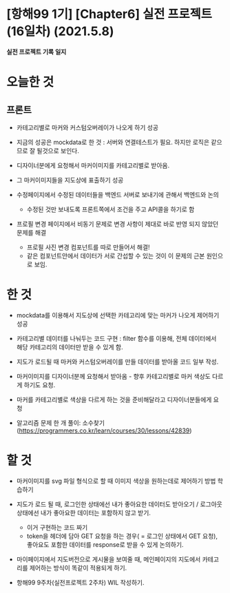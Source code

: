 # [항해99 1기] [Chapter6] 실전 프로젝트 (16일차) (2021.5.8)


**실전 프로젝트 기록 일지**


# 오늘한 것

## 프론트

* 카테고리별로 마커와 커스텀오버레이가 나오게 하기 성공 

* 지금의 성공은 mockdata로 한 것 : 서버와 연결테스트가 필요. 하지만 로직은 같으므로 잘 될것으로 보인다.

* 디자이너분에게 요청해서 마커이미지를 카테고리별로 받아옴.

* 그 마커이미지들을 지도상에 표출하기 성공

* 수정페이지에서 수정된 데이터들을 백엔드 서버로 보내기에 관해서 백엔드와 논의
  * 수정된 것만 보내도록 프론트쪽에서 조건을 주고 API콜을 하기로 함

* 프로필 변경 페이지에서 비동기 문제로 변경 사항이 제대로 바로 반영 되지 않았던 문제를 해결
  * 프로필 사진 변경 컴포넌트를 따로 만들어서 해결!
  * 같은 컴포넌트안에서 데이터가 서로 간섭할 수 있는 것이 이 문제의 근본 원인으로 보임.
  
  
# 한 것
  
  * mockdata를 이용해서 지도상에 선택한 카테고리에 맞는 마커가 나오게 제어하기 성공
  
  * 카테고리별 데이터를 나눠두는 코드 구현 : filter 함수를 이용해, 전체 데이터에서 해당 카테고리의 데이터만 받을 수 있게 함. 
  
  * 지도가 로드될 때 마커와 커스텀오버레이를 만들 데이터를 받아올 코드 일부 작성. 
  
  * 마커이미지를 디자이너분께 요청해서 받아옴 - 향후 카테고리별로 마커 색상도 다르게 하기도 요청.
  
  * 마커를 카테고리별로 색상을 다르게 하는 것을 준비해달라고 디자이너분들에게 요청
  
  * 알고리즘 문제 한 개 풀이: 소수찾기(https://programmers.co.kr/learn/courses/30/lessons/42839)
  
# 할 것
  
  * 마커이미지를 svg 파일 형식으로 할 때 이미지 색상을 원하는데로 제어하기 방법 학습하기
  
  * 지도가 로드 될 때, 로그인한 상태에선 내가 좋아요한 데이터도 받아오기 / 로그아웃 상태에선 내가 좋아요한 데이터는 포함하지 않고 받기.
    * 이거 구현하는 코드 짜기
    * token을 헤더에 담아 GET 요청을 하는 경우( = 로그인 상태에서 GET 요청), 좋아요도 포함한 데이터를 response로 받을 수 있게 논의하기.
  
  * 마이페이지에서 지도버전으로 게시물을 보여줄 때, 메인페이지의 지도에서 카테고리를 제어하는 방식이 똑같이 적용되게 하기.
 
  * 항해99 9주차(실전프로젝트 2주차) WIL 작성하기.
  

